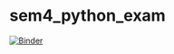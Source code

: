 # sem4_python_exam

[![Binder](https://mybinder.org/badge_logo.svg)](https://mybinder.org/v2/gh/Frederiket1912/my_notebooks/master?filepath=exam_presentation.ipynb)
